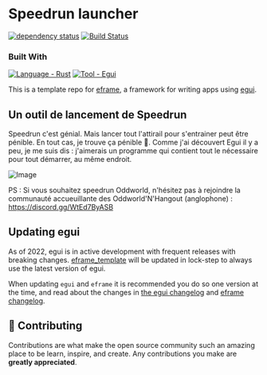 # Speedrun launcher

[![dependency status](https://deps.rs/repo/github/emilk/eframe_template/status.svg)](https://deps.rs/repo/github/emilk/eframe_template)
[![Build Status](https://github.com/emilk/eframe_template/workflows/CI/badge.svg)](https://github.com/emilk/eframe_template/actions?workflow=CI)

### Built With
[![Language - Rust](https://img.shields.io/badge/Language-Rust-orange?logo=https%3A%2F%2Fupload.wikimedia.org%2Fwikipedia%2Fcommons%2Fthumb%2Fd%2Fd5%2FRust_programming_language_black_logo.svg%2F2048px-Rust_programming_language_black_logo.svg.png&logoColor=Yellow)](https://www.rust-lang.org/fr)
[![Tool - Egui](https://img.shields.io/badge/Tool-Egui-yellow?logo=https%3A%2F%2Fupload.wikimedia.org%2Fwikipedia%2Fcommons%2Fthumb%2Fd%2Fd5%2FRust_programming_language_black_logo.svg%2F2048px-Rust_programming_language_black_logo.svg.png&logoColor=Yellow)](https://github.com/emilk/egui)

This is a template repo for [eframe](https://github.com/emilk/egui/tree/master/crates/eframe), a framework for writing apps using [egui](https://github.com/emilk/egui/).

<!-- Projet-->
## Un outil de lancement de Speedrun

Speedrun c'est génial. Mais lancer tout l'attirail pour s'entrainer peut être pénible. En tout cas, je trouve ça pénible 👿. Comme j'ai découvert Egui il y a peu, je me suis dis : j'aimerais un programme qui contient tout le nécessaire pour tout démarrer, au même endroit.

![Image](https://cdn.discordapp.com/attachments/830009390089764887/1069011077632897044/image.png)

PS : Si vous souhaitez speedrun Oddworld, n'hésitez pas à rejoindre la communauté accueuillante des Oddworld'N'Hangout (anglophone) : https://discord.gg/WtEd7ByASB

## Updating egui

As of 2022, egui is in active development with frequent releases with breaking changes. [eframe_template](https://github.com/emilk/eframe_template/) will be updated in lock-step to always use the latest version of egui.

When updating `egui` and `eframe` it is recommended you do so one version at the time, and read about the changes in [the egui changelog](https://github.com/emilk/egui/blob/master/CHANGELOG.md) and [eframe changelog](https://github.com/emilk/egui/blob/master/crates/eframe/CHANGELOG.md).

## 🍰 Contributing    
Contributions are what make the open source community such an amazing place to be learn, inspire, and create. Any contributions you make are **greatly appreciated**.
